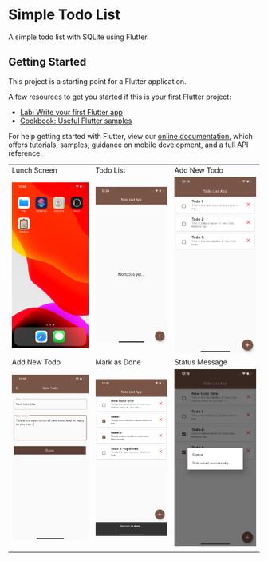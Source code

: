 # Simple Todo List
A simple todo list with SQLite using Flutter.

## Getting Started
This project is a starting point for a Flutter application.

A few resources to get you started if this is your first Flutter project:

- [Lab: Write your first Flutter app](https://flutter.dev/docs/get-started/codelab)
- [Cookbook: Useful Flutter samples](https://flutter.dev/docs/cookbook)

For help getting started with Flutter, view our
[online documentation](https://flutter.dev/docs), which offers tutorials,
samples, guidance on mobile development, and a full API reference.


|  |  |  |
|------------|-------------|-------------|
| Lunch Screen | Todo List   | Add New Todo |
| ![Screenshot](screenshots/todo-lunch-screen.png) | ![Screenshot](screenshots/todo-empty-list.png) | ![Screenshot](screenshots/todo-list.png) |
| Add New Todo | Mark as Done | Status Message  |
|![Screenshot](screenshots/todo-add-new.png) | ![Screenshot](screenshots/todo-mark-as-done.png) |![Screenshot](screenshots/todo-update-message.png) |
|  |  |  |

